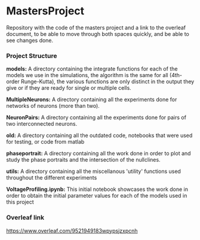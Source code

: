 # MastersProject
Repository with the code of the masters project and a link to the overleaf document, to be able to move through both spaces quickly, and be able to see changes done.

### Project Structure

**models:** A directory containing the integrate functions for each of the models we use in the simulations, the algorithm is the same for all (4th-order Runge-Kutta), the various functions are only distinct in the output they give or if they are ready for single or multiple cells.

**MultipleNeurons:** A directory containing all the experiments done for networks of neurons (more than two).

**NeuronPairs:** A directory containing all the experiments done for pairs of two interconnected neurons.

**old:** A directory containing all the outdated code, notebooks that were used for testing, or code from matlab

**phaseportrait:** A directory containing all the work done in order to plot and study the phase portraits and the intersection of the nullclines.

**utils:** A directory containing all the miscellanous 'utility' functions used throughout the different experiments

**VoltageProfiling.ipynb:** This initial notebook showcases the work done in order to obtain the initial parameter values for each of the models used in this project

### Overleaf link

https://www.overleaf.com/9521949183wpypsjzxpcnh


